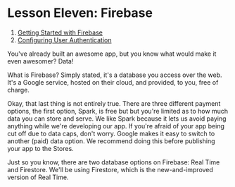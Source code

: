 # Lesson Eleven: Firebase  
1. [Getting Started with Firebase](01_Getting-Started-with-Firebase.md)
2. [Configuring User Authentication](02_Configuring-User-Authentication.md)

You've already built an awesome app, but you know what would make it even awesomer?  Data!

What is Firebase? Simply stated, it's a database you access over the web.  It's a Google service, hosted on their cloud, and provided, to you, free of charge.   

Okay, that last thing is not entirely true.  There are three different payment options, the first option, Spark, is free but but you're limited as to how much data you can store and serve.  We like Spark because it lets us avoid paying anything while we're developing our app.  If you're afraid of your app being cut off due to data caps, don't worry.   Google makes it easy to switch to another (paid) data option.  We recommend doing this before publishing your app to the Stores.

Just so you know, there are two database options on Firebase: Real Time and Firestore.  We'll be using Firestore, which is the new-and-improved version of Real Time.

